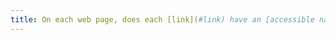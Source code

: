 ```yaml
---
title: On each web page, does each [link](#link) have an [accessible name](#accessible-name-of-a-link)?
---
```

